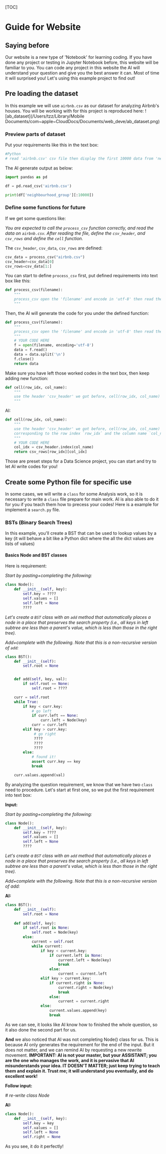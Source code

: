 [TOC]

# Guide for Website 

## Saying before 

Our website is a new type of 'Notebook' for learning coding. If you have done any project or testing in Jupyter Notebook before, this website will be familiar to you. You can code any project in this website the AI will understand your question and give you the best answer it can. Most of time it will surprised you! Let's using this example project to find out!

## Pre loading the dataset

In this example we will use `airbnb.csv` as our dataset for analyzing Airbnb's houses. You will be working with for this project is reproduced here: ![ab_dataset](/Users/tzz/Library/Mobile Documents/com~apple~CloudDocs/Documents/web_deve/ab_dataset.png)

### Preview parts of dataset

Put your requirements like this in the text box:

```python
#Python
# read 'airbnb.csv' csv file then display the first 10000 data from 'neighborhood_group' column
```

 The AI generate output as below:

```python
import pandas as pd

df = pd.read_csv('airbnb.csv')

print(df['neighbourhood_group'][:10000])
```

### Define some functions for future

If we get some questions like: 

*You are expected to call the `process_csv` function correctly, and read the data on `airbnb.csv`. After reading the file, define the `csv_header`, and `csv_rows` and define the `cell` function.*

The `csv_header`, `csv_data`, `csv_rows` are defined:

```python
csv_data = process_csv("airbnb.csv")
csv_header=csv_data[0]
csv_rows=csv_data[1:]
```

You can start to define `process_csv` first, put defined requirements into text box like this:

```python
def process_csv(filename):
    """
    process_csv open the 'filename' and encode in 'utf-8' then read the csv file from it then save the data as list. Last, closed the file  and return the data list
    """
```

Then, the AI will generate the code for you under the defined function:

```python
def process_csv(filename):
    """
    process_csv open the 'filename' and encode in 'utf-8' then read the csv file from it then save the data as list. Last, closed the file  and return the data list
    """
    # YOUR CODE HERE
    f = open(filename, encoding='utf-8')
    data = f.read()
    data = data.split('\n')
    f.close()
    return data

```

Make sure you have left those worked codes in the text box, then keep adding new function:

```python
def cell(row_idx, col_name):
    """
    use the header 'csv_header' we got before, cell(row_idx, col_name) returns                             		 the data value (cell) corresponding to the row index `row_idx` and the column name       		`col_name` of a CSV file.
    """
```

AI:

```python
def cell(row_idx, col_name):
    """
    use the header 'csv_header' we got before, cell(row_idx, col_name) returns                             the data value (cell) 
    corresponding to the row index `row_idx` and the column name `col_name` of a CSV file.
    """
    # YOUR CODE HERE
    col_idx = csv_header.index(col_name)
    return csv_rows[row_idx][col_idx]
```

Those are preset steps for a Data Science project, you can start and try to let AI write codes for you!



## Create some Python file for specific use

In some cases, we will write a `class` for some Analysis work, so it is necessary to write a `class` file prepare for main work. AI is also able to do it for you if you teach them how to precess your codes! Here is a example for implement a `search.py` file.

### BSTs (Binary Search Trees)

In this example, you'll create a BST that can be used to lookup values by a key (it will behave a bit like a Python dict where the all the dict values are lists of values)

#### Basics Node and BST classes

Here is requirement:

*Start by pasting+completing the following:*

```python
class Node():
    def __init__(self, key):
        self.key = ????
        self.values = []
        self.left = None
        ????
```

*Let's create a `BST` class with an `add` method that automatically places a node in a place that preserves the search property (i.e., all keys in left subtree are less than a parent's value, which is less than those in the right tree).*

*Add+complete with the following. Note that this is a non-recursive version of `add`:*

```python
class BST():
    def __init__(self):
        self.root = None


    def add(self, key, val):
        if self.root == None:
            self.root = ????

    curr = self.root
    while True:
        if key < curr.key:
            # go left
            if curr.left == None:
                curr.left = Node(key)
            curr = curr.left
        elif key > curr.key:
             # go right
             ????
             ????
             ????
        else:
            # found it!
            assert curr.key == key
            break

    curr.values.append(val)
```

By analyzing the question requirement, we know that we have two `class` need to procedure. Let's start at first one, so we put the first requirement into text box:

**Input:**

*Start by pasting+completing the following:*

```python
class Node():
    def __init__(self, key):
        self.key = ????
        self.values = []
        self.left = None
        ????
```

*Let's create a `BST` class with an `add` method that automatically places a node in a place that preserves the search property (i.e., all keys in left subtree are less than a parent's value, which is less than those in the right tree).*

*Add+complete with the following. Note that this is a non-recursive version of add:*

**AI:**

```python
class BST():
    def __init__(self):
        self.root = None
        
    def add(self, key):
        if self.root is None:
            self.root = Node(key)
        else:
            current = self.root
            while current:
                if key < current.key:
                    if current.left is None:
                        current.left = Node(key)
                        break
                    else:
                        current = current.left
                elif key > current.key:
                    if current.right is None:
                        current.right = Node(key)
                        break
                    else:
                        current = current.right
                else:
                    current.values.append(key)
                    break
```

As we can see, it looks like AI know how to finished the whole question, so it also done the second part for us.

**And** we also noticed that AI was not completing Node() class for us. This is because AI only generates the requirement for the end of the input. But it does not matter, and we can remind AI by requesting a new rewrite movement. **IMPORTANT: AI is not your master, but your ASSISTANT; you are the one who manages the work, and it is pervasive that AI misunderstands your idea. IT DOESN'T MATTER; just keep trying to teach them and explain it. Trust me; it will understand you eventually, and do excellent work!**

**Follow input:**

*# re-write class Node*

**AI:**

```python
class Node():
    def __init__(self, key):
        self.key = key
        self.values = []
        self.left = None
        self.right = None
```

As you see, it do it perfectly!



